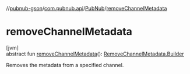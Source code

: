 //[pubnub-gson](../../../index.md)/[com.pubnub.api](../index.md)/[PubNub](index.md)/[removeChannelMetadata](remove-channel-metadata.md)

# removeChannelMetadata

[jvm]\
abstract fun [removeChannelMetadata](remove-channel-metadata.md)(): [RemoveChannelMetadata.Builder](../../com.pubnub.api.endpoints.objects_api.channel/-remove-channel-metadata/-builder/index.md)

Removes the metadata from a specified channel.
